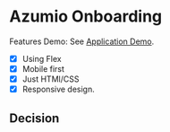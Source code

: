 # Azumio Onboarding

Features
Demo: See [Application Demo](https://ronymateo2.github.io/Azumio/).

- [x] Using Flex
- [x] Mobile first
- [x] Just HTMl/CSS
- [x] Responsive design.

## Decision